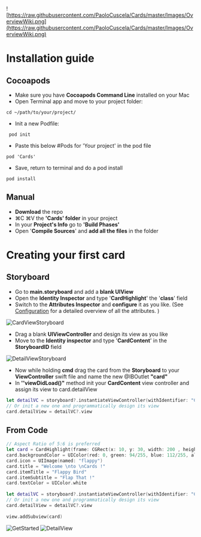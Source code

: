 ![https://raw.githubusercontent.com/PaoloCuscela/Cards/master/Images/OverviewWiki.png](https://raw.githubusercontent.com/PaoloCuscela/Cards/master/Images/OverviewWiki.png)

# Installation guide

## Cocoapods

- Make sure you have **Cocoapods Command Line** installed on your Mac
- Open Terminal app and move to your project folder:

```
cd ~/path/to/your/project/
```

- Init a new Podfile:

```
 pod init
```

- Paste this below #Pods for 'Your project' in the pod file

```
pod 'Cards'
```

 - Save, return to terminal and do a pod install

 ```
 pod install
 ```
 

## Manual
- **Download** the repo
- ⌘C ⌘V the **'Cards' folder** in your project
- In your **Project's Info** go to **'Build Phases'**
- Open '**Compile Sources**' and **add all the files** in the folder


# Creating your first card

## Storyboard
- Go to **main.storyboard** and add a **blank UIView**
- Open the **Identity Inspector** and type '**CardHighlight**' the '**class**' field
- Switch to the **Attributes Inspector** and **configure** it as you like.  (See [Configuration](https://github.com/PaoloCuscela/Cards/wiki/Customization) for a detailed overview of all the attributes. )

![CardViewStoryboard](https://raw.githubusercontent.com/PaoloCuscela/Cards/master/Images/CardViewStoryboard.png)

* Drag a blank **UIViewController** and design its view as you like
* Move to the **Identity inspector** and type '**CardContent**' in the **StoryboardID** field

![DetailViewStoryboard](https://raw.githubusercontent.com/PaoloCuscela/Cards/master/Images/DetailViewStoryboard.png)

- Now while holding **cmd** drag the card from the **Storyboard** to your **ViewController** swift file and name the new @IBOutlet **"card"**
- In **''viewDidLoad()"** method init your **CardContent** view controller and assign its view to card.detailView

```swift
let detailVC = storyboard?.instantiateViewController(withIdentifier: "CardContent")
// Or init a new one and programmatically design its view 
card.detailView = detailVC?.view
```


## From Code

```swift
// Aspect Ratio of 5:6 is preferred
let card = CardHighlight(frame: CGRect(x: 10, y: 30, width: 200 , height: 240))
card.backgroundColor = UIColor(red: 0, green: 94/255, blue: 112/255, alpha: 1)
card.icon = UIImage(named: "flappy")
card.title = "Welcome \nto \nCards !"
card.itemTitle = "Flappy Bird"
card.itemSubtitle = "Flap That !"
card.textColor = UIColor.white
    
let detailVC = storyboard?.instantiateViewController(withIdentifier: "CardContent")
// Or init a new one and programmatically design its view 
card.detailView = detailVC?.view
    
view.addSubview(card)
```

![GetStarted](https://raw.githubusercontent.com/PaoloCuscela/Cards/master/Images/GetStarted.png)
![DetailView](https://raw.githubusercontent.com/PaoloCuscela/Cards/master/Images/DetailView.gif)
